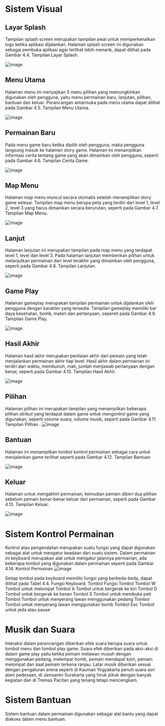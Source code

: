 # Sistem Visual

## Layar Splash
Tampilan splash screen merupakan tampilan awal untuk memperkenalkan logo
ketika aplikasi dijalankan. Halaman splash screen ini digunakan sebagai
pembuka aplikasi agar terlihat lebih menarik, dapat dilihat pada Gambar 4.4.
Tampilan Layar Splash.

![image](uploads/edaf257c8fd2d474bc3ae6c6fdecb834/image.png)

## Menu Utama
Halaman menu ini menyajikan 5 menu pilihan yang memungkinkan digunakan
oleh pengguna, yaitu menu permainan baru, lanjutan, pilihan, bantuan dan
keluar. Perancangan antarmuka pada menu utama dapat dilihat pada Gambar
4.5. Tampilan Menu Utama.

![image](uploads/72f323d5c2bb24be1704ef764e665148/image.png)

## Permainan Baru
Pada menu game baru ketika dipilih oleh pengguna, maka pengguna langsung
masuk ke halaman story game. Halaman ini menampilkan informasi cerita
tentang game yang akan dimainkan oleh pengguna, seperti pada Gambar 4.6.
Tampilan Cerita Game.

![image](uploads/db5838924a3621dda6a86e141878dee3/image.png)

## Map Menu
Halaman map menu muncul secara otomatis setelah menampilkan story game
selesai. Tampilan map menu berupa peta yang terdiri dari level 1, level 2, level
3 yang harus dimainkan secara berurutan, seperti pada Gambar 4.7. Tampilan
Map Menu.

![image](uploads/e9db2919a9f252c751cd3baeff379a70/image.png)

## Lanjut
Halaman lanjutan ini merupakan tampilan pada map menu yang terdapat level
1, level dan level 3. Pada halaman lanjutan memberikan pilihan untuk
melanjutkan permainan dari level terakhir yang dimainkan oleh pengguna,
seperti pada Gambar 4.8. Tampilan Lanjutan.

![image](uploads/227464ddaaa4c7e1246f7e1eee70f73d/image.png)

## Game Play
Halaman gameplay merupakan tampilan permainan untuk dijalankan oleh
pengguna dengan karakter yang tersedia. Tampilan gameplay memiliki bar
daya kesehatan, bomb, materi dan pertanyaan, sepereti pada Gambar 4.9.
Tampilan Game Play.

![image](uploads/dcc7f936ce75170a4a78e049529cb913/image.png)

## Hasil Akhir
Halaman hasil akhir merupakan penilaian akhir dari pemain yang telah
menjalankan permainan akhir tiap level. Hasil akhir dalam permainan ini
terdiri dari waktu, membunuh, mati, jumlah menjawab pertanyaan dengan
benar, seperti pada Gambar 4.10. Tampilan Hasil Akhir.

![image](uploads/f3a3ec7a2aab0afa9a7372848f3c2ff4/image.png)

## Pilihan
Halaman pilihan ini merupakan tampilan yang menampilkan beberapa pilihan
atribut yang terdapat dalam game untuk mengontrol game yang digunakan,
seperti volume suara, volume musik, seperti pada Gambar 4.11. Tampilan
Pilihan
.
![image](uploads/a7790802a328e2d0c75c4f54a68a90d1/image.png)

## Bantuan
Halaman ini menampilkan tombol kontrol permainan sebagai cara untuk
menjalankan game terlihat seperti pada Gambar 4.12. Tampilan Bantuan 

![image](uploads/2305e219388298619e4bd235b750492d/image.png)

## Keluar
Halaman untuk mengakhiri permainan, kemudian pemain diberi dua pilihan
sebelum pemain benar-benar keluar dari permainan, seperti pada Gambar 4.13.
Tampilan Keluar.

![image](uploads/1ce84cd1786e9aff4e3809a32868119b/image.png)

# Sistem Kontrol Permainan
Kontrol atau pengendalian merupakan suatu fungsi yang dapat digunakan sebagai
alat untuk mengatur keadaan dari suatu sistem. Dalam permainan ini keyboard
merupakan alat untuk mengatur jalannya permainan, ada beberapa tombol yang
digunakan dalam permainan seperti pada Gambar 4.14. Kontrol Permainan
![image](uploads/acd7b17d8cdaad8abd412d2342748b0f/image.png)

Setiap tombol pada keyboard memiliki fungsi yang berbeda-beda, dapat dilihat
pada Tabel 4.4. Fungsi Keyboard. 
Tombol	Fungsi Tombol
Tombol W	Tombol untuk melompat
Tombol A	Tombol untuk bergerak ke kiri
Tombol D	Tombol untuk bergerak ke kanan
Tombol S	Tombol untuk membuka peti
Tombol	Tombol	untuk	menyerang	lawan
menggunakan pedang
Tombol	Tombol	untuk	menyerang	lawan
menggunakan bomb
Tombol Esc	Tombol untuk jeda atau pause

# Musik dan Suara
Interaksi dalam perancangan diberikan efek suara berupa suara untuk tombol menu
dan tombol play game. Suara efek diberikan pada aksi-aksi di dalam game play
yaitu ketika pemain melawan musuh dengan menggunakan pedang, melempar
bomb, pemain mendapat koin, pemain melompat dan saat pemain terkena ranjau.
Latar musik diberikan sesuai dengan pengaturan arena seperti di Kauman
Yogyakarta penuh suara asri alam pedesaan, di Jamsaren Surakarta yang hiruk
pikuk dengan banyak kegiatan dan di Tremas Pacitan yang tenang tetapi
mencengkam.
# Sistem Bantuan
Sistem bantuan dalam permainan digunakan sebagai alat bantu yang dapat diakses
dalam menu bantuan.